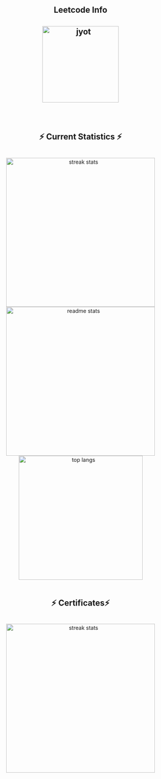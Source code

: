 
<div align="center"> 
<h2 align="center">Leetcode Info<h2>  
<p align="center">
  <a href="https://leetcode.com/yashmohod/" target="_blank"><img align="center" src="https://assets.leetcode.com/static_assets/others/2550.gif" alt="jyot" height="200" width="200" /></a>
</p>

<br/>
  <h2 align="center">⚡ Current Statistics ⚡</h2>
<br>
<div align=center>
  <img width=390 src="https://streak-stats.demolab.com/?user=yashmohod&count_private=true&theme=react&border_radius=10" alt="streak stats"/>
  <img width=390 src="https://github-readme-stats.vercel.app/api?username=yashmohod&show_icons=true&theme=react&rank_icon=github&border_radius=10" alt="readme stats" />
  <img width=325 align="center" src="https://github-readme-stats.vercel.app/api/top-langs/?username=yashmohod&hide=HTML&langs_count=8&layout=compact&theme=react&border_radius=10&size_weight=0.5&count_weight=0.5&exclude_repo=github-readme-stats" alt="top langs" />
</div>

<br/>
  <h2 align="center">⚡ Certificates⚡</h2>
<br>
<div align=center>
<img width=390 src="https://s3.amazonaws.com/coursera_assets/meta_images/generated/CERTIFICATE_LANDING_PAGE/CERTIFICATE_LANDING_PAGE~6F8IRBU3DGYS/CERTIFICATE_LANDING_PAGE~6F8IRBU3DGYS.jpeg" alt="streak stats"/>
</div>
